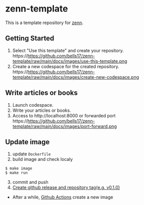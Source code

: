 # zenn-template

This is a template repository for [zenn](https://zenn.dev/).

## Getting Started

1. Select "Use this template" and create your repository.
  https://https://github.com/bells17/zenn-template/raw/main/docs/images/use-this-template.png
2. Create a new codespace for the created repository.
  https://https://github.com/bells17/zenn-template/raw/main/docs/images/create-new-codespace.png

## Write articles or books

1. Launch codespace.
2. Write your articles or books.
3. Access to http://localhost:8000 or forwarded port
  https://https://github.com/bells17/zenn-template/raw/main/docs/images/port-forward.png

## Update image

1. update `Dockerfile`
2. build image and check localy

  ```
  $ make image
  $ make run
  ```
3. commit and push
4. [Create github release and repository tag(e.g. v0.1.0)](https://github.com/bells17/zenn-template/releases/new)
  - After a while, [Github Actions](https://github.com/bells17/zenn-template/actions) create a new image
